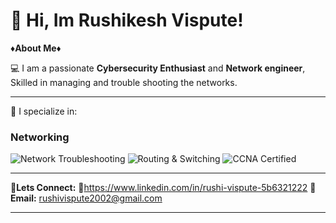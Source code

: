 # 👋 Hi, Im Rushikesh Vispute!

**♦️About Me♦️**

💻 I am a passionate **Cybersecurity Enthusiast** and **Network engineer**, Skilled in managing and trouble shooting the networks.

- - -

🚀 I specialize in:


### Networking

![Network Troubleshooting](https://img.shields.io/badge/Network%20Troubleshooting-blue?style=for-the-badge)     ![Routing & Switching](https://img.shields.io/badge/Routing%20%26%20Switching-green?style=for-the-badge&logo=router&logoColor=white)     ![CCNA Certified](https://img.shields.io/badge/CCNA%20Certified-red?style=for-the-badge&logo=Cisco&logoColor=white)     

- - - 


**🤝Lets Connect:** 
💼https://www.linkedin.com/in/rushi-vispute-5b6321222
**📧Email:** rushivispute2002@gmail.com

- - - 
